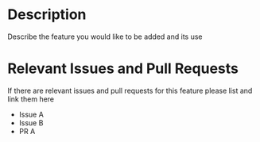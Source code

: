 # Description

Describe the feature you would like to be added and its use

# Relevant Issues and Pull Requests

If there are relevant issues and pull requests for this feature please list and link them here

- Issue A
- Issue B
- PR A
